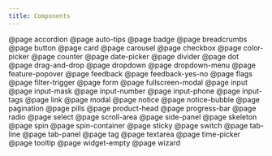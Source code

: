 ```yaml
---
title: Components
---
```


@page accordion
@page auto-tips
@page badge
@page breadcrumbs
@page button
@page card
@page carousel
@page checkbox
@page color-picker
@page counter
@page date-picker
@page divider
@page dot
@page drag-and-drop
@page dropdown
@page dropdown-menu
@page feature-popover
@page feedback
@page feedback-yes-no
@page flags
@page filter-trigger
@page form
@page fullscreen-modal
@page input
@page input-mask
@page input-number
@page input-phone
@page input-tags
@page link
@page modal
@page notice
@page notice-bubble
@page pagination
@page pills
@page product-head
@page progress-bar
@page radio
@page select
@page scroll-area
@page side-panel
@page skeleton
@page spin
@page spin-container
@page sticky
@page switch
@page tab-line
@page tab-panel
@page tag
@page textarea
@page time-picker
@page tooltip
@page widget-empty
@page wizard
